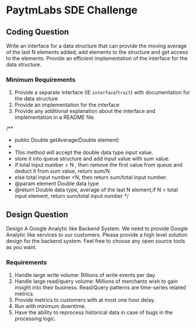 # PaytmLabs SDE Challenge

## Coding Question

Write an interface for a data structure that can provide the moving average of the last N elements added, add elements to the structure and get access to the elements. Provide an efficient implementation of the interface for the data structure.

### Minimum Requirements

1. Provide a separate interface (IE `interface`/`trait`) with documentation for the data structure
2. Provide an implementation for the interface
3. Provide any additional explanation about the interface and implementation in a README file.

/**
* public Double getAverage(Double element)
* 
* This method will accept the double data type input value. 
* store it into queue structure and add input value with sum value.
* if total input number > N , then remove the first  value from queue and deduct it from sum value, return sum/N
* else total input number <N, then return sum/total input number.
* @param  element  Double data type
* @return Double data type, average of the last N element,if N > total input element, return sum/total input number
*/

## Design Question

Design A Google Analytic like Backend System.
We need to provide Google Analytic like services to our customers. Please provide a high level solution design for the backend system. Feel free to choose any open source tools as you want.

### Requirements

1. Handle large write volume: Billions of write events per day.
2. Handle large read/query volume: Millions of merchants wish to gain insight into their business. Read/Query patterns are time-series related metrics.
3. Provide metrics to customers with at most one hour delay.
4. Run with minimum downtime.
5. Have the ability to reprocess historical data in case of bugs in the processing logic.
